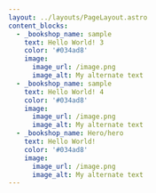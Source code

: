 ```yaml
---
layout: ../layouts/PageLayout.astro
content_blocks:
  - _bookshop_name: sample
    text: Hello World! 3
    color: '#034ad8'
    image:
      image_url: /image.png
      image_alt: My alternate text
  - _bookshop_name: sample
    text: Hello World! 4
    color: '#034ad8'
    image:
      image_url: /image.png
      image_alt: My alternate text
  - _bookshop_name: Hero/hero
    text: Hello World!
    color: '#034ad8'
    image:
      image_url: /image.png
      image_alt: My alternate text
---
```

